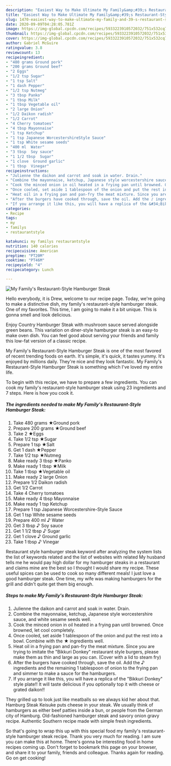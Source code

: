 ```yaml
---
description: "Easiest Way to Make Ultimate My Family&amp;#39;s Restaurant-Style Hamburger Steak"
title: "Easiest Way to Make Ultimate My Family&amp;#39;s Restaurant-Style Hamburger Steak"
slug: 1470-easiest-way-to-make-ultimate-my-family-and-39-s-restaurant-style-hamburger-steak
date: 2020-09-09T04:28:05.781Z
image: https://img-global.cpcdn.com/recipes/5933223910572032/751x532cq70/my-familys-restaurant-style-hamburger-steak-recipe-main-photo.jpg
thumbnail: https://img-global.cpcdn.com/recipes/5933223910572032/751x532cq70/my-familys-restaurant-style-hamburger-steak-recipe-main-photo.jpg
cover: https://img-global.cpcdn.com/recipes/5933223910572032/751x532cq70/my-familys-restaurant-style-hamburger-steak-recipe-main-photo.jpg
author: Gabriel McGuire
ratingvalue: 3.8
reviewcount: 13
recipeingredient:
- "480 grams Ground pork"
- "200 grams Ground beef"
- "2 Eggs"
- "1/2 tsp Sugar"
- "1 tsp Salt"
- "1 dash Pepper"
- "1/2 tsp Nutmeg"
- "3 tbsp Panko"
- "1 tbsp Milk"
- "1 tbsp Vegetable oil"
- "2 large Onion"
- "1/2 Daikon radish"
- "1/2 Carrot"
- "4 Cherry tomatoes"
- "4 tbsp Mayonnaise"
- "1 tsp Ketchup"
- "1 tsp Japanese WorcestershireStyle Sauce"
- "1 tsp White sesame seeds"
- "400 ml  Water"
- "3 tbsp  Soy sauce"
- "1 1/2 tbsp  Sugar"
- "1 clove  Ground garlic"
- "1 tbsp  Vinegar"
recipeinstructions:
- "Julienne the daikon and carrot and soak in water. Drain."
- "Combine the mayonnaise, ketchup, Japanese style worcestershire sauce, and white sesame seeds well."
- "Cook the minced onion in oil heated in a frying pan until browned. Once browned, let cool completely."
- "Once cooled, set aside 1 tablespoon of the onion and put the rest into a bowl. Combine with the ★ ingredients well."
- "Heat oil in a frying pan and pan-fry the meat mixture. Since you are trying to imitate the &#34;Bikkuri Donkey&#34; restaurant style burgers, please make them as thin and large as you can. (Cover with a lid to steam fry)"
- "After the burgers have cooked through, save the oil. Add the ♪ ingredients and the remaining 1 tablespoon of onion to the frying pan and simmer to make a sauce for the hamburgers."
- "If you arrange it like this, you will have a replica of the &#34;Bikkuri Donkey&#34; style plate!! It will taste delicious if you optionally top it with cheese or grated daikon!!"
categories:
- Recipe
tags:
- my
- familys
- restaurantstyle

katakunci: my familys restaurantstyle 
nutrition: 140 calories
recipecuisine: American
preptime: "PT20M"
cooktime: "PT46M"
recipeyield: "4"
recipecategory: Lunch

---
```



![My Family&#39;s Restaurant-Style Hamburger Steak](https://img-global.cpcdn.com/recipes/5933223910572032/751x532cq70/my-familys-restaurant-style-hamburger-steak-recipe-main-photo.jpg)

Hello everybody, it is Drew, welcome to our recipe page. Today, we're going to make a distinctive dish, my family&#39;s restaurant-style hamburger steak. One of my favorites. This time, I am going to make it a bit unique. This is gonna smell and look delicious.

Enjoy Country Hamburger Steak with mushroom sauce served alongside green beans. This variation on diner-style hamburger steak is an easy-to make oven dish. You can feel good about serving your friends and family this low-fat version of a classic recipe.

My Family&#39;s Restaurant-Style Hamburger Steak is one of the most favored of recent trending foods on earth. It's simple, it's quick, it tastes yummy. It's enjoyed by millions daily. They're nice and they look fantastic. My Family&#39;s Restaurant-Style Hamburger Steak is something which I've loved my entire life.


To begin with this recipe, we have to prepare a few ingredients. You can cook my family&#39;s restaurant-style hamburger steak using 23 ingredients and 7 steps. Here is how you cook it.

<!--inarticleads1-->

##### The ingredients needed to make My Family&#39;s Restaurant-Style Hamburger Steak:

1. Take 480 grams ★Ground pork
1. Prepare 200 grams ★Ground beef
1. Take 2 ★Eggs
1. Take 1/2 tsp ★Sugar
1. Prepare 1 tsp ★Salt
1. Get 1 dash ★Pepper
1. Take 1/2 tsp ★Nutmeg
1. Make ready 3 tbsp ★Panko
1. Make ready 1 tbsp ★Milk
1. Take 1 tbsp ★Vegetable oil
1. Make ready 2 large Onion
1. Prepare 1/2 Daikon radish
1. Get 1/2 Carrot
1. Take 4 Cherry tomatoes
1. Make ready 4 tbsp Mayonnaise
1. Make ready 1 tsp Ketchup
1. Prepare 1 tsp Japanese Worcestershire-Style Sauce
1. Get 1 tsp White sesame seeds
1. Prepare 400 ml ♪ Water
1. Get 3 tbsp ♪ Soy sauce
1. Get 1 1/2 tbsp ♪ Sugar
1. Get 1 clove ♪ Ground garlic
1. Take 1 tbsp ♪ Vinegar


Restaurant style hamburger steak keyword after analyzing the system lists the list of keywords related and the list of websites with related My husband tells me he would pay high dollar for my hamburger steaks in a restaurant and claims mine are the best so I thought I would share my recipe. These useful spices can be used to cook so many different meals! I just love a good hamburger steak. One time, my wife was making hamburgers for the grill and didn&#39;t quite get them big enough. 

<!--inarticleads2-->

##### Steps to make My Family&#39;s Restaurant-Style Hamburger Steak:

1. Julienne the daikon and carrot and soak in water. Drain.
1. Combine the mayonnaise, ketchup, Japanese style worcestershire sauce, and white sesame seeds well.
1. Cook the minced onion in oil heated in a frying pan until browned. Once browned, let cool completely.
1. Once cooled, set aside 1 tablespoon of the onion and put the rest into a bowl. Combine with the ★ ingredients well.
1. Heat oil in a frying pan and pan-fry the meat mixture. Since you are trying to imitate the &#34;Bikkuri Donkey&#34; restaurant style burgers, please make them as thin and large as you can. (Cover with a lid to steam fry)
1. After the burgers have cooked through, save the oil. Add the ♪ ingredients and the remaining 1 tablespoon of onion to the frying pan and simmer to make a sauce for the hamburgers.
1. If you arrange it like this, you will have a replica of the &#34;Bikkuri Donkey&#34; style plate!! It will taste delicious if you optionally top it with cheese or grated daikon!!


They grilled up to look just like meatballs so we always kid her about that. Hamburg Steak Keisuke puts cheese in your steak. We usually think of hamburgers as either beef patties inside a bun, or people from the German city of Hamburg. Old-fashioned hamburger steak and savory onion gravy recipe. Authentic Southern recipe made with simple fresh ingredients. 

So that's going to wrap this up with this special food my family&#39;s restaurant-style hamburger steak recipe. Thank you very much for reading. I am sure you can make this at home. There's gonna be interesting food in home recipes coming up. Don't forget to bookmark this page on your browser, and share it to your family, friends and colleague. Thanks again for reading. Go on get cooking!
